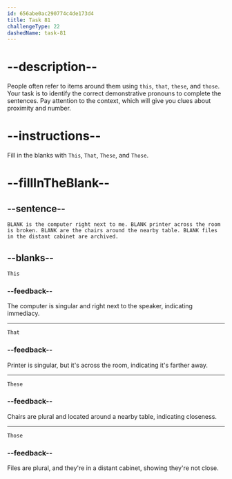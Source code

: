 ```yaml
---
id: 656abe0ac290774c4de173d4
title: Task 81
challengeType: 22
dashedName: task-81
---
```


# --description--

People often refer to items around them using `this`, `that`, `these`, and `those`. Your task is to identify the correct demonstrative pronouns to complete the sentences. Pay attention to the context, which will give you clues about proximity and number.

# --instructions--

Fill in the blanks with `This`, `That`, `These`, and `Those`.

# --fillInTheBlank--

## --sentence--

`BLANK is the computer right next to me. BLANK printer across the room is broken. BLANK are the chairs around the nearby table. BLANK files in the distant cabinet are archived.`

## --blanks--

`This`

### --feedback--

The computer is singular and right next to the speaker, indicating immediacy.

---

`That`

### --feedback--

Printer is singular, but it's across the room, indicating it's farther away.

---

`These`

### --feedback--

Chairs are plural and located around a nearby table, indicating closeness.

---

`Those`

### --feedback--

Files are plural, and they're in a distant cabinet, showing they're not close.
